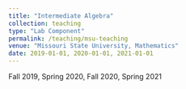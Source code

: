 ```yaml
---
title: "Intermediate Algebra"
collection: teaching
type: "Lab Component"
permalink: /teaching/msu-teaching
venue: "Missouri State University, Mathematics"
date: 2019-01-01, 2020-01-01, 2021-01-01
---
```


Fall 2019, Spring 2020, Fall 2020, Spring 2021
